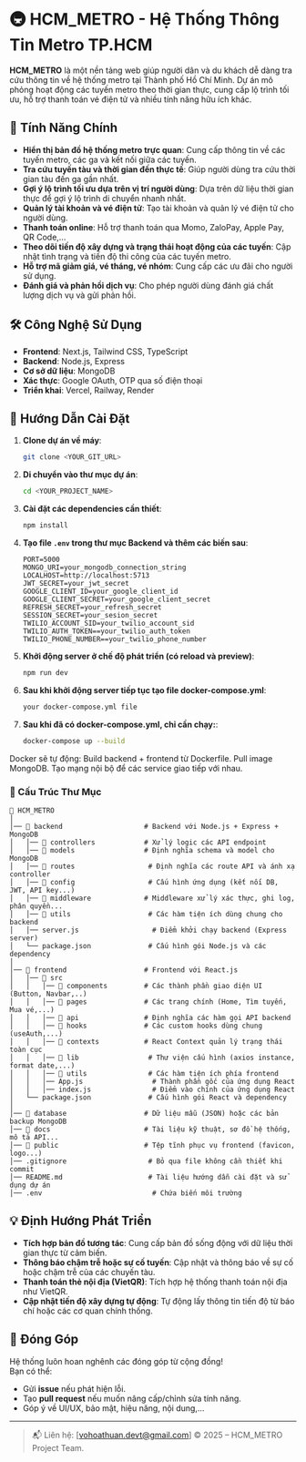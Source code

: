 ﻿# 🚇 HCM_METRO - Hệ Thống Thông Tin Metro TP.HCM

**HCM_METRO** là một nền tảng web giúp người dân và du khách dễ dàng tra cứu thông tin về hệ thống metro tại Thành phố Hồ Chí Minh. Dự án mô phỏng hoạt động các tuyến metro theo thời gian thực, cung cấp lộ trình tối ưu, hỗ trợ thanh toán vé điện tử và nhiều tính năng hữu ích khác.

## 🌟 Tính Năng Chính

- **Hiển thị bản đồ hệ thống metro trực quan**: Cung cấp thông tin về các tuyến metro, các ga và kết nối giữa các tuyến.
- **Tra cứu tuyến tàu và thời gian đến thực tế**: Giúp người dùng tra cứu thời gian tàu đến ga gần nhất.
- **Gợi ý lộ trình tối ưu dựa trên vị trí người dùng**: Dựa trên dữ liệu thời gian thực để gợi ý lộ trình di chuyển nhanh nhất.
- **Quản lý tài khoản và vé điện tử**: Tạo tài khoản và quản lý vé điện tử cho người dùng.
- **Thanh toán online**: Hỗ trợ thanh toán qua Momo, ZaloPay, Apple Pay, QR Code,...
- **Theo dõi tiến độ xây dựng và trạng thái hoạt động của các tuyến**: Cập nhật tình trạng và tiến độ thi công của các tuyến metro.
- **Hỗ trợ mã giảm giá, vé tháng, vé nhóm**: Cung cấp các ưu đãi cho người sử dụng.
- **Đánh giá và phản hồi dịch vụ**: Cho phép người dùng đánh giá chất lượng dịch vụ và gửi phản hồi.

## 🛠️ Công Nghệ Sử Dụng

- **Frontend**: Next.js, Tailwind CSS, TypeScript
- **Backend**: Node.js, Express
- **Cơ sở dữ liệu**: MongoDB
- **Xác thực**: Google OAuth, OTP qua số điện thoại
- **Triển khai**: Vercel, Railway, Render

## 🚀 Hướng Dẫn Cài Đặt

1. **Clone dự án về máy**:
    ```bash
    git clone <YOUR_GIT_URL>
    ```

2. **Di chuyển vào thư mục dự án**:
    ```bash
    cd <YOUR_PROJECT_NAME>
    ```

3. **Cài đặt các dependencies cần thiết**:
    ```bash
    npm install
    ```

4. **Tạo file `.env` trong thư mục Backend và thêm các biến sau**:
    ```env
    PORT=5000
    MONGO_URI=your_mongodb_connection_string
    LOCALHOST=http://localhost:5713
    JWT_SECRET=your_jwt_secret
    GOOGLE_CLIENT_ID=your_google_client_id
    GOOGLE_CLIENT_SECRET=your_google_client_secret
    REFRESH_SECRET=your_refresh_secret
    SESSION_SECRET=your_sesion_secret
    TWILIO_ACCOUNT_SID=your_twilio_account_sid
    TWILIO_AUTH_TOKEN==your_twilio_auth_token
    TWILIO_PHONE_NUMBER==your_twilio_phone_number
    ```

5. **Khởi động server ở chế độ phát triển (có reload và preview)**:
    ```bash
    npm run dev
    ```

6. **Sau khi khởi động server tiếp tục tạo file docker-compose.yml**:
    ```bash
    your docker-compose.yml file
    ```
    
7. **Sau khi đã có docker-compose.yml, chỉ cần chạy:**:
    ```bash
    docker-compose up --build
    ```
Docker sẽ tự động:
    Build backend + frontend từ Dockerfile.
    Pull image MongoDB.
    Tạo mạng nội bộ để các service giao tiếp với nhau.


### 📂 Cấu Trúc Thư Mục

```plaintext
📂 HCM_METRO
│
│── 📂 backend                    # Backend với Node.js + Express + MongoDB
│   │── 📂 controllers            # Xử lý logic các API endpoint
│   │── 📂 models                 # Định nghĩa schema và model cho MongoDB
│   │── 📂 routes                  # Định nghĩa các route API và ánh xạ controller
│   │── 📂 config                  # Cấu hình ứng dụng (kết nối DB, JWT, API key...)
│   │── 📂 middleware             # Middleware xử lý xác thực, ghi log, phân quyền...
│   │── 📂 utils                   # Các hàm tiện ích dùng chung cho backend
│   │── server.js                  # Điểm khởi chạy backend (Express server)
│   └── package.json              # Cấu hình gói Node.js và các dependency
│
│── 📂 frontend                   # Frontend với React.js  
│   │── 📂 src                     
│   │   │── 📂 components         # Các thành phần giao diện UI (Button, Navbar,..)
│   │   │── 📂 pages              # Các trang chính (Home, Tìm tuyến, Mua vé,...)
│   │   │── 📂 api                # Định nghĩa các hàm gọi API backend
│   │   │── 📂 hooks              # Các custom hooks dùng chung (useAuth,...)
│   │   │── 📂 contexts           # React Context quản lý trạng thái toàn cục 
│   │   │── 📂 lib                 # Thư viện cấu hình (axios instance, format date,...)
│   │   │── 📂 utils               # Các hàm tiện ích phía frontend 
│   │   │── App.js                 # Thành phần gốc của ứng dụng React
│   │   │── index.js               # Điểm vào chính của ứng dụng React
│   └── package.json              # Cấu hình gói React và dependency
│
│── 📂 database                   # Dữ liệu mẫu (JSON) hoặc các bản backup MongoDB
│── 📂 docs                       # Tài liệu kỹ thuật, sơ đồ hệ thống, mô tả API...
│── 📂 public                     # Tệp tĩnh phục vụ frontend (favicon, logo...)
│── .gitignore                    # Bỏ qua file không cần thiết khi commit
│── README.md                     # Tài liệu hướng dẫn cài đặt và sử dụng dự án
│── .env                           # Chứa biến môi trường

```


## 💡 Định Hướng Phát Triển

- **Tích hợp bản đồ tương tác**: Cung cấp bản đồ sống động với dữ liệu thời gian thực từ cảm biến.
- **Thông báo chậm trễ hoặc sự cố tuyến**: Cập nhật và thông báo về sự cố hoặc chậm trễ của các chuyến tàu.
- **Thanh toán thẻ nội địa (VietQR)**: Tích hợp hệ thống thanh toán nội địa như VietQR.
- **Cập nhật tiến độ xây dựng tự động**: Tự động lấy thông tin tiến độ từ báo chí hoặc các cơ quan chính thống.

## 🤝 Đóng Góp

Hệ thống luôn hoan nghênh các đóng góp từ cộng đồng!  
Bạn có thể:

- Gửi **issue** nếu phát hiện lỗi.
- Tạo **pull request** nếu muốn nâng cấp/chỉnh sửa tính năng.
- Góp ý về UI/UX, bảo mật, hiệu năng, nội dung,...

---

> 📬 Liên hệ: [vohoathuan.devt@gmail.com]
> © 2025 – HCM_METRO Project Team.
